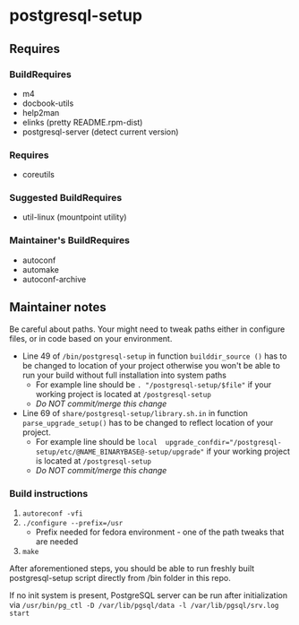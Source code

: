 # postgresql-setup

## Requires

### BuildRequires
- m4
- docbook-utils
- help2man
- elinks (pretty README.rpm-dist)
- postgresql-server (detect current version)

### Requires
- coreutils

### Suggested BuildRequires
- util-linux (mountpoint utility)

### Maintainer's BuildRequires
- autoconf
- automake
- autoconf-archive

## Maintainer notes
Be careful about paths. Your might need to tweak paths either in configure
  files, or in code based on your environment.
- Line 49 of `/bin/postgresql-setup` in function `builddir_source ()` has to
  be changed to location of your project otherwise you won't be able to run your
  build without full installation into system paths
    - For example line should be `. "/postgresql-setup/$file"` if your
      working project is located at `/postgresql-setup`
    - *Do NOT commit/merge this change*
- Line 69 of `share/postgresql-setup/library.sh.in` in function
  `parse_upgrade_setup()` has to be changed to reflect location of your project.
    - For example line should be `local 
      upgrade_confdir="/postgresql-setup/etc/@NAME_BINARYBASE@-setup/upgrade"` if your
      working project is located at `/postgresql-setup`
    - *Do NOT commit/merge this change*

### Build instructions
1. `autoreconf -vfi`
2. `./configure --prefix=/usr`
    - Prefix needed for fedora environment - one of the path tweaks that are needed
3. `make`

After aforementioned steps, you should be able to run freshly built
postgresql-setup script directly from /bin folder in this repo.

If no init system is present, PostgreSQL server can be run after initialization
via `/usr/bin/pg_ctl -D /var/lib/pgsql/data -l /var/lib/pgsql/srv.log start`